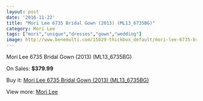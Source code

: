 ```yaml
---
layout: post
date: '2016-11-22'
title: "Mori Lee 6735 Bridal Gown (2013) (ML13_6735BG)"
category: Mori Lee
tags: ["mori","unique","dresses","gown","wedding"]
image: http://www.benemulti.com/15029-thickbox_default/mori-lee-6735-bridal-gown-2013-ml136735bg.jpg
---
```

Mori Lee 6735 Bridal Gown (2013) (ML13_6735BG)

On Sales: **$379.99**
<a href="https://www.benemulti.com/en/mori-lee/5724-mori-lee-6735-bridal-gown-2013-ml136735bg.html"><amp-img layout="responsive" width="600" height="600" src="//www.benemulti.com/15029-thickbox_default/mori-lee-6735-bridal-gown-2013-ml136735bg.jpg" alt="Mori Lee 6735 Bridal Gown (2013) (ML13_6735BG) 0" /></a>
<a href="https://www.benemulti.com/en/mori-lee/5724-mori-lee-6735-bridal-gown-2013-ml136735bg.html"><amp-img layout="responsive" width="600" height="600" src="//www.benemulti.com/15031-thickbox_default/mori-lee-6735-bridal-gown-2013-ml136735bg.jpg" alt="Mori Lee 6735 Bridal Gown (2013) (ML13_6735BG) 1" /></a>
<a href="https://www.benemulti.com/en/mori-lee/5724-mori-lee-6735-bridal-gown-2013-ml136735bg.html"><amp-img layout="responsive" width="600" height="600" src="//www.benemulti.com/15030-thickbox_default/mori-lee-6735-bridal-gown-2013-ml136735bg.jpg" alt="Mori Lee 6735 Bridal Gown (2013) (ML13_6735BG) 2" /></a>

Buy it: [Mori Lee 6735 Bridal Gown (2013) (ML13_6735BG)](https://www.benemulti.com/en/mori-lee/5724-mori-lee-6735-bridal-gown-2013-ml136735bg.html "Mori Lee 6735 Bridal Gown (2013) (ML13_6735BG)")

View more: [Mori Lee](https://www.benemulti.com/en/50-mori-lee "Mori Lee")